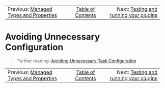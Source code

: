 <!-- PreviousNext:START -->
<table><tr>
  <td>Previous: <a href="managed-types-and-properties.md">Managed Types and Properties</a></td>
  <td align="center"><a href="../README.md#table-of-contents">Table of Contents</a></td>
  <td align="right">Next: <a href="testing-and-running-your-plugins-locally.md">Testing and running your plugins</a></td>
</tr></table>
<!-- PreviousNext:END -->

# Avoiding Unnecessary Configuration

> Further reading: [Avoiding Unnecessary Task Configuration](https://docs.gradle.org/current/userguide/task_configuration_avoidance.html)

<!-- PreviousNext:START -->
<table><tr>
  <td>Previous: <a href="managed-types-and-properties.md">Managed Types and Properties</a></td>
  <td align="center"><a href="../README.md#table-of-contents">Table of Contents</a></td>
  <td align="right">Next: <a href="testing-and-running-your-plugins-locally.md">Testing and running your plugins</a></td>
</tr></table>
<!-- PreviousNext:END -->
